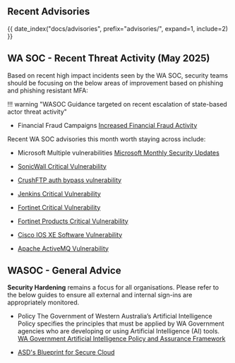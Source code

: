 ## Recent Advisories

{{ date_index("docs/advisories", prefix="advisories/", expand=1, include=2) }}

## WA SOC - Recent Threat Activity (May 2025)

Based on recent high impact incidents seen by the WA SOC, security teams should be focusing on the below areas of improvement based on phishing and phishing resistant MFA:

!!! warning "WASOC Guidance targeted on recent escalation of state-based actor threat activity"

- Financial Fraud Campaigns [Increased Financial Fraud Activity](https://soc.cyber.wa.gov.au/advisories/20250429001-Financial-Fraud-Campaign-Increase/)

Recent WA SOC advisories this month worth staying across include:

- Microsoft Multiple vulnerabilities [Microsoft Monthly Security Updates](https://soc.cyber.wa.gov.au/advisories/20250514001-Microsoft-May-Patch/#overview)

- [SonicWall Critical Vulnerability](https://soc.cyber.wa.gov.au/advisories/20250501001-SonicWall-Critical-Vulnerability/)

- [CrushFTP auth bypass vulnerability](https://soc.cyber.wa.gov.au/advisories/20250520002-CrushFTP-systems-vulnerability/)

- [Jenkins Critical Vulnerability](https://soc.cyber.wa.gov.au/advisories/20250519001-Jenkins-Critical-Vulnerability/)

- [Fortinet Critical Vulnerability](https://soc.cyber.wa.gov.au/advisories/20250516002-Fortinet-Critical-Vulnerability/)

- [Fortinet Products Critical Vulnerability](https://soc.cyber.wa.gov.au/advisories/20250515001-Fortinet-Critical-Vulnerability/)

- [Cisco IOS XE Software Vulnerability ](https://soc.cyber.wa.gov.au/advisories/20250508001-Cisco-IOS-XE-Software-Vulnerability/)

- [Apache ActiveMQ Vulnerability](https://soc.cyber.wa.gov.au/advisories/20250502001-Apache-ActiveMQ-Vulnerability/)


## WASOC - General Advice

**Security Hardening** remains a focus for all organisations. Please refer to the below guides to ensure all external and internal sign-ins are appropriately monitored.

- Policy The Government of Western Australia’s Artificial Intelligence Policy specifies the principles that must be applied by WA Government agencies who are developing or using Artificial Intelligence (AI) tools. [WA Government Artificial Intelligence Policy and Assurance Framework](https://www.wa.gov.au/system/files/2025-04/wagovernmentaiassuranceformonethree.pdf)

- [ASD's Blueprint for Secure Cloud](https://blueprint.asd.gov.au/)
